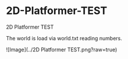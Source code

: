 # 2D-Platformer-TEST
2D Platformer TEST

The world is load via world.txt reading numbers.

![Image](../2D Platformer TEST.png?raw=true)
